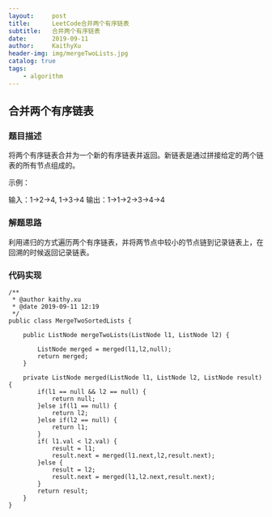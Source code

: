 ```yaml
---
layout:     post
title:      LeetCode合并两个有序链表
subtitle:   合并两个有序链表
date:       2019-09-11
author:     KaithyXu
header-img: img/mergeTwoLists.jpg
catalog: true
tags:
    - algorithm
---
```

## 合并两个有序链表


### 题目描述

将两个有序链表合并为一个新的有序链表并返回。新链表是通过拼接给定的两个链表的所有节点组成的。 

示例：

输入：1->2->4, 1->3->4
输出：1->1->2->3->4->4

### 解题思路

利用递归的方式遍历两个有序链表，并将两节点中较小的节点链到记录链表上，在回溯的时候返回记录链表。

### 代码实现

```
/**
 * @author kaithy.xu
 * @date 2019-09-11 12:19
 */
public class MergeTwoSortedLists {

    public ListNode mergeTwoLists(ListNode l1, ListNode l2) {

        ListNode merged = merged(l1,l2,null);
        return merged;
    }
    
    private ListNode merged(ListNode l1, ListNode l2, ListNode result) {
        if(l1 == null && l2 == null) {
            return null;
        }else if(l1 == null) {
            return l2;
        }else if(l2 == null) {
            return l1;
        }
        if( l1.val < l2.val) {
            result = l1;
            result.next = merged(l1.next,l2,result.next);
        }else {
            result = l2;
            result.next = merged(l1,l2.next,result.next);
        }
        return result;
    }
}


```

